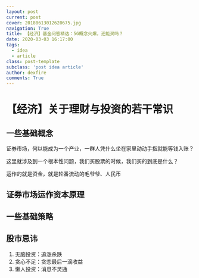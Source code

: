 ```yaml
---
layout: post
current: post
cover: 20180613012620675.jpg
navigation: True
title: 【经济】基金问答精选：5G概念火爆，还能买吗？
date: 2020-03-03 16:17:00
tags:
  - idea
  - article
class: post-template
subclass: 'post idea article'
author: dexfire
comments: True
---
```


# 【经济】关于理财与投资的若干常识

## 一些基础概念

证券市场，何以能成为一个产业，一群人凭什么坐在家里动动手指就能等钱入账？

这里就涉及到一个根本性问题，我们买股票的时候，我们买的到底是什么？

运作的就是资金，就是轮番流动的毛爷爷、人民币

## 证券市场运作资本原理

## 一些基础策略

## 股市忌讳
1. 无脑投资：追涨杀跌
2. 贪心不足：贪恋最后一滴收益
3. 懒人投资：消息不灵通
